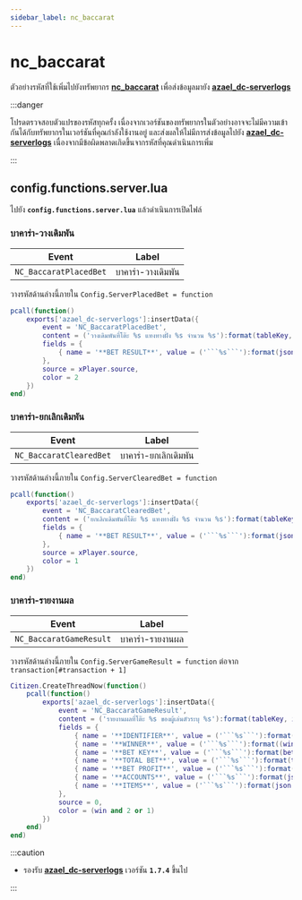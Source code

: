 ```yaml
---
sidebar_label: nc_baccarat
---
```


# nc_baccarat

ตัวอย่างรหัสที่ใช้เพิ่มไปยังทรัพยากร **[nc_baccarat](https://fivem.nc-developer.com/product/652c6b8e95cb3)** เพื่อส่งข้อมูลมายัง **[azael_dc-serverlogs](../../index.md)**

:::danger

โปรดตรวจสอบตัวแปรของรหัสทุกครั้ง เนื่องจากเวอร์ชันของทรัพยากรในตัวอย่างอาจจะไม่มีความเข้ากันได้กับทรัพยากรในเวอร์ชันที่คุณกำลังใช้งานอยู่ และส่งผลให้ไม่มีการส่งข้อมูลไปยัง **[azael_dc-serverlogs](../../index.md)** เนื่องจากมีข้อผิดพลาดเกิดขึ้นจากรหัสที่คุณดำเนินการเพิ่ม

:::

## config.functions.server.lua

ไปยัง **`config.functions.server.lua`** แล้วดำเนินการเปิดไฟล์

### บาคาร่า-วางเดิมพัน

| Event                                  | Label
|----------------------------------------|----------------------------------------
| `NC_BaccaratPlacedBet`                 | บาคาร่า-วางเดิมพัน

วางรหัสด้านล่างนี้ภายใน `Config.ServerPlacedBet = function`

```lua
pcall(function()
    exports['azael_dc-serverlogs']:insertData({
        event = 'NC_BaccaratPlacedBet',
        content = ('วางเดิมพันที่โต๊ะ %s แทงทางฝั่ง %s จำนวน %s'):format(tableKey, betKey, ESX.Math.GroupDigits(betCount)),
        fields = {
            { name = '**BET RESULT**', value = ('```%s```'):format(json.encode(betResult, { indent = true })), inline = false }
        },
        source = xPlayer.source,
        color = 2
    })
end)
```

### บาคาร่า-ยกเลิกเดิมพัน

| Event                                  | Label
|----------------------------------------|----------------------------------------
| `NC_BaccaratClearedBet`                | บาคาร่า-ยกเลิกเดิมพัน

วางรหัสด้านล่างนี้ภายใน `Config.ServerClearedBet = function`

```lua
pcall(function()
    exports['azael_dc-serverlogs']:insertData({
        event = 'NC_BaccaratClearedBet',
        content = ('ยกเลิกเดิมพันที่โต๊ะ %s แทงทางฝั่ง %s จำนวน %s'):format(tableKey, betKey, ESX.Math.GroupDigits(betCount)),
        fields = {
            { name = '**BET RESULT**', value = ('```%s```'):format(json.encode(betResult, { indent = true })), inline = false }
        },
        source = xPlayer.source,
        color = 1
    })
end)
```

### บาคาร่า-รายงานผล

| Event                                  | Label
|----------------------------------------|----------------------------------------
| `NC_BaccaratGameResult`                | บาคาร่า-รายงานผล

วางรหัสด้านล่างนี้ภายใน `Config.ServerGameResult = function` ต่อจาก `transaction[#transaction + 1]`

```lua
Citizen.CreateThreadNow(function()
    pcall(function()
        exports['azael_dc-serverlogs']:insertData({
            event = 'NC_BaccaratGameResult',
            content = ('รายงานผลที่โต๊ะ %s ของผู้เล่นตัวระบุ %s'):format(tableKey, identifier),
            fields = {
                { name = '**IDENTIFIER**', value = ('```%s```'):format(identifier), inline = false },
                { name = '**WINNER**', value = ('```%s```'):format((win and '✔️ ➔ YES' or '❌ ➔ NO')), inline = false },
                { name = '**BET KEY**', value = ('```%s```'):format(betKey), inline = true },
                { name = '**TOTAL BET**', value = ('```%s```'):format(total), inline = true },
                { name = '**BET PROFIT**', value = ('```%s```'):format(profit), inline = true },
                { name = '**ACCOUNTS**', value = ('```%s```'):format(json.encode(list.account, { indent = true })), inline = false },
                { name = '**ITEMS**', value = ('```%s```'):format(json.encode(list.item, { indent = true })), inline = false },
            },
            source = 0,
            color = (win and 2 or 1)
        })
    end)
end)
```

:::caution

- รองรับ [**azael_dc-serverlogs**](../../index.md) เวอร์ชัน **`1.7.4`** ขึ้นไป

:::
